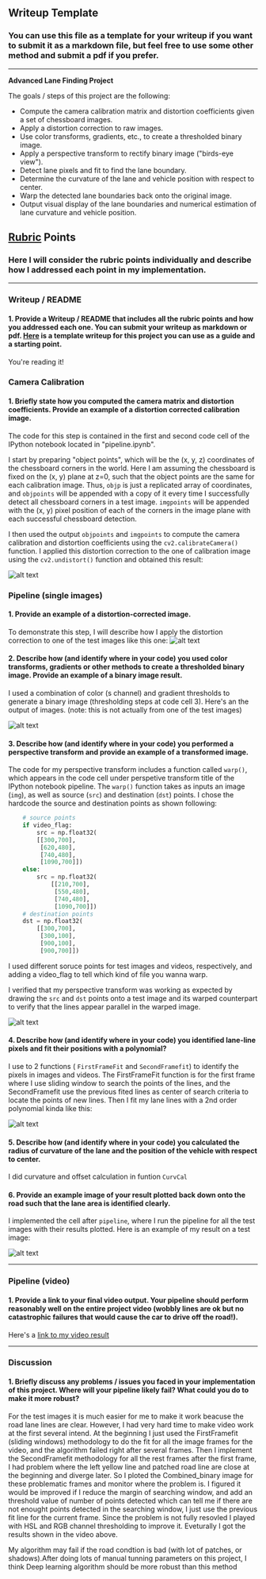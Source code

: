 ## Writeup Template

### You can use this file as a template for your writeup if you want to submit it as a markdown file, but feel free to use some other method and submit a pdf if you prefer.

---

**Advanced Lane Finding Project**

The goals / steps of this project are the following:

* Compute the camera calibration matrix and distortion coefficients given a set of chessboard images.
* Apply a distortion correction to raw images.
* Use color transforms, gradients, etc., to create a thresholded binary image.
* Apply a perspective transform to rectify binary image ("birds-eye view").
* Detect lane pixels and fit to find the lane boundary.
* Determine the curvature of the lane and vehicle position with respect to center.
* Warp the detected lane boundaries back onto the original image.
* Output visual display of the lane boundaries and numerical estimation of lane curvature and vehicle position.

[//]: # (Image References)

[image1]:  Results/DistortedCalibr_img.png "Calibration"
[image2]:  test_images/test1.jpg "test_image"
[image3]:  Results/Combined_binary.png "Binary Example"
[image4]:  Results/PerspectiveTransform.png "Warp Example"
[image5]: ./examples/color_fit_lines.jpg "Fit Visual"
[image6]:  Results/MarkedLaneLine_test.png "Output"
[video1]: ./project_video.mp4 "Video"

## [Rubric](https://review.udacity.com/#!/rubrics/571/view) Points

### Here I will consider the rubric points individually and describe how I addressed each point in my implementation.  

---

### Writeup / README

#### 1. Provide a Writeup / README that includes all the rubric points and how you addressed each one.  You can submit your writeup as markdown or pdf.  [Here](https://github.com/udacity/CarND-Advanced-Lane-Lines/blob/master/writeup_template.md) is a template writeup for this project you can use as a guide and a starting point.  

You're reading it!

### Camera Calibration

#### 1. Briefly state how you computed the camera matrix and distortion coefficients. Provide an example of a distortion corrected calibration image.

The code for this step is contained in the first and second code cell of the IPython notebook located in "pipeline.ipynb".  

I start by preparing "object points", which will be the (x, y, z) coordinates of the chessboard corners in the world. Here I am assuming the chessboard is fixed on the (x, y) plane at z=0, such that the object points are the same for each calibration image.  Thus, `objp` is just a replicated array of coordinates, and `objpoints` will be appended with a copy of it every time I successfully detect all chessboard corners in a test image.  `imgpoints` will be appended with the (x, y) pixel position of each of the corners in the image plane with each successful chessboard detection.  

I then used the output `objpoints` and `imgpoints` to compute the camera calibration and distortion coefficients using the `cv2.calibrateCamera()` function.  I applied this distortion correction to the one of calibration image using the `cv2.undistort()` function and obtained this result: 

![alt text][image1]

### Pipeline (single images)

#### 1. Provide an example of a distortion-corrected image.

To demonstrate this step, I will describe how I apply the distortion correction to one of the test images like this one:
![alt text][image2]

#### 2. Describe how (and identify where in your code) you used color transforms, gradients or other methods to create a thresholded binary image.  Provide an example of a binary image result.

I used a combination of color (s channel) and gradient thresholds to generate a binary image (thresholding steps at code cell 3).  Here's an the output of images.  (note: this is not actually from one of the test images)

![alt text][image3]

#### 3. Describe how (and identify where in your code) you performed a perspective transform and provide an example of a transformed image.

The code for my perspective transform includes a function called `warp()`, which appears in the code cell under perspetive transform title of the IPython notebook pipeline.  The `warp()` function takes as inputs an image (`img`), as well as source (`src`) and destination (`dst`) points.  I chose the hardcode the source and destination points as shown following:

```python
    # source points
    if video_flag:
        src = np.float32(
        [[300,700],
         [620,480],
         [740,480],
         [1090,700]])
    else:
        src = np.float32(
            [[210,700],
             [550,480],
             [740,480],
             [1090,700]])
    # destination points
    dst = np.float32(
        [[300,700],
         [300,100],
         [900,100],
         [900,700]])
```
I used different soruce points for test images and videos, respectively, and adding a video_flag to tell which kind of file you wanna warp. 

I verified that my perspective transform was working as expected by drawing the `src` and `dst` points onto a test image and its warped counterpart to verify that the lines appear parallel in the warped image.

![alt text][image4]


#### 4. Describe how (and identify where in your code) you identified lane-line pixels and fit their positions with a polynomial?

I use to 2 functions ( `FirstFrameFit` and `SecondFramefit`) to identify the pixels in images and videos. The FirstFrameFit function is for the first frame where I use sliding window to search the points of the lines, and the SecondFramefit use the previous fited lines as center of search criteria to locate the points of new lines. Then I fit my lane lines with a 2nd order polynomial kinda like this:

![alt text][image5]

#### 5. Describe how (and identify where in your code) you calculated the radius of curvature of the lane and the position of the vehicle with respect to center.

I did curvature and offset calculation in funtion `CurvCal` 

#### 6. Provide an example image of your result plotted back down onto the road such that the lane area is identified clearly.

I implemented the cell after `pipeline`, where I run the pipeline for all the test images with their results plotted.  Here is an example of my result on a test image:

![alt text][image6]

---

### Pipeline (video)

#### 1. Provide a link to your final video output.  Your pipeline should perform reasonably well on the entire project video (wobbly lines are ok but no catastrophic failures that would cause the car to drive off the road!).

Here's a [link to my video result](Results/challenge_video.mp4)

---

### Discussion

#### 1. Briefly discuss any problems / issues you faced in your implementation of this project.  Where will your pipeline likely fail?  What could you do to make it more robust?

For the test images it is much easier for me to make it work beacuse the road lane lines are clear. However, I had very hard time to make video work at the first several intend. At the beginning I just used the FirstFramefit (sliding windows) methodology to do the fit for all the image frames for the video, and the algorithm failed right after several frames. Then I implement the SecondFramefit methodology for all the rest frames after the first frame, I had problem where the left yellow line and patched road line are close at the beginning and diverge later. So I ploted the Combined_binary image for these problematic frames and monitor where the problem is. I figured it would be improved if I reduce the margin of searching window, and add an threshold value of number of points detected which can tell me if there are not enought points detected in the searching window, I just use the previous fit line for the current frame. Since the problem is not fully resovled I played with HSL and RGB channel thresholding to improve it. Eveturally I got the results shown in the video above.

My algorithm may fail if the road condtion is bad (with lot of patches, or shadows).After doing lots of manual tunning parameters on this project, I think Deep learning algorithm should be more robust than this method  


